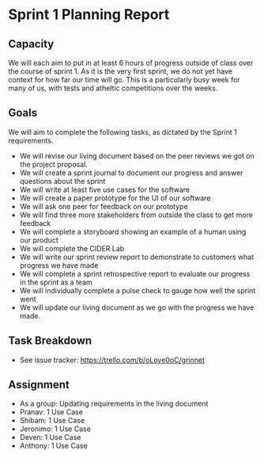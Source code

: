 # Sprint 1 Planning Report

## Capacity
We will each aim to put in at least 6 hours of progress outside of class over the course of sprint 1. As it is the very first sprint, we do not yet have context for how far our time will go. This is a particularly busy week for many of us, with tests and atheltic competitions over the weeks.

## Goals
We will aim to complete the following tasks, as dictated by the Sprint 1 requirements.
- We will revise our living document based on the peer reviews we got on the project proposal.
- We will create a sprint journal to document our progress and answer questions about the sprint
- We will write at least five use cases for the software
- We will create a paper prototype for the UI of our software
- We will ask one peer for feedback on our prototype
- We will find three more stakeholders from outside the class to get more feedback
- We will complete a storyboard showing an example of a human using our product
- We will complete the CIDER Lab
- We will write our sprint review report to demonstrate to customers what progress we have made
- We will complete a sprint retrospective report to evaluate our progress in the sprint as a team
- We will individually complete a pulse check to gauge how well the sprint went
- We will update our living document as we go with the progress we have made.

## Task Breakdown
- See issue tracker: https://trello.com/b/oLoye0oC/grinnet

## Assignment
- As a group: Updating requirements in the living document
- Pranav: 1 Use Case
- Shibam: 1 Use Case
- Jeronimo: 1 Use Case
- Deven: 1 Use Case
- Anthony: 1 Use Case